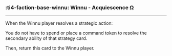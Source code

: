 ### :ti4-faction-base-winnu: __Winnu - Acquiescence Ω__

---
When the Winnu player resolves a strategic action:

You do not have to spend or place a command token to resolve the secondary ability of that strategy card.

Then, return this card to the Winnu player.